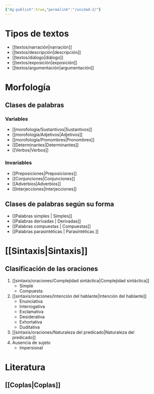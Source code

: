 ```yaml
---
{"dg-publish":true,"permalink":"/unidad-2/"}
---
```


# Tipos de textos
- [[textos/narración\|narración]]
- [[textos/descripción\|descripción]]
- [[textos/diálogo\|diálogo]]
- [[textos/exposición\|exposición]]
- [[textos/argumentación\|argumentación]]
# Morfología
## Clases de palabras
### Variables
- [[morofología/Sustantivos\|Sustantivos]]
- [[morofología/Adjetivos\|Adjetivos]]
- [[morofología/Pronombres\|Pronombres]]
- [[Determinantes\|Determinantes]]
- [[Verbos\|Verbos]]
### Invariables
- [[Preposiciones\|Preposiciones]]
-  [[Conjunciones\|Conjunciones]]
- [[Adverbios\|Adverbios]]
- [[Interjecciones\|Interjecciones]]
## Clases de palabras según su forma
- [[Palabras simples \| Simples]]
- [[Palabras derivadas \| Derivadas]]
- [[Palabras compuestas \| Compuestas]]
- [[Palabras parasintéticas \| Parasintéticas ]]

# [[Sintaxis\|Sintaxis]]
## Clasificación de las oraciones
1. [[sintaxis/oraciones/Complejidad sintáctica\|Complejidad sintáctica]]
	- Simple
	- Compuesta
2. [[sintaxis/oraciones/Intención del hablante\|Intención del hablante]]
	- Enunciativa
	- Interrogativa
	- Exclamativa
	- Desiderativa
	- Exhortativa
	- Duditativa
3. [[sintaxis/oraciones/Naturaleza del predicado\|Naturaleza del predicado]]
5. Ausencia de sujeto
	- Impersional

# Literatura
[[Coplas\|Coplas]] 
- 